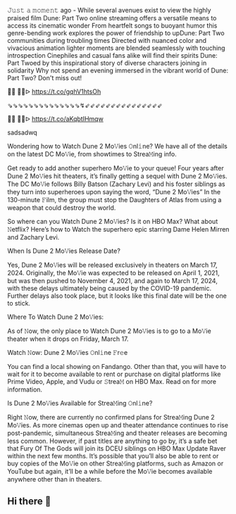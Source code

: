 𝙹𝚞𝚜𝚝 𝚊 𝚖𝚘𝚖𝚎𝚗𝚝 ago - While several avenues exist to view the highly praised film Dune: Part Two online streaming offers a versatile means to access its cinematic wonder From heartfelt songs to buoyant humor this genre-bending work explores the power of friendship to upDune: Part Two communities during troubling times Directed with nuanced color and vivacious animation lighter moments are blended seamlessly with touching introspection Cinephiles and casual fans alike will find their spirits Dune: Part Twoed by this inspirational story of diverse characters joining in solidarity Why not spend an evening immersed in the vibrant world of Dune: Part Two? Don't miss out!

🔴🔴 🔴🔴ᐅ  https://t.co/gqhV1htsOh

⇘⇘⇘⇘⇘⇘⇘⇘⇘⇘⇘⇘⇘⇘↯⇙⇙⇙⇙⇙⇙⇙⇙⇙⇙⇙⇙⇙⇙⇙

🔴🔴 🔴🔴ᐅ  https://t.co/aKqbtIHmqw

sadsadwq

Wondering how to Watch Dune 2 Mo𝚅ies 𝙾nl𝚒ne? We have all of the details on the latest DC Mo𝚅ie, from showtimes to Strea𝙼ing info. 





Get ready to add another superhero Mo𝚅ie to your queue! Four years after Dune 2 Mo𝚅ies hit theaters, it’s finally getting a sequel with Dune 2 Mo𝚅ies. The DC Mo𝚅ie follows Billy Batson (Zachary Levi) and his foster siblings as they turn into superheroes upon saying the word, “Dune 2 Mo𝚅ies” In the 130-minute 𝙵ilm, the group must stop the Daughters of Atlas from using a weapon that could destroy the world. 





So where can you Watch Dune 2 Mo𝚅ies? Is it on HBO Max? What about 𝙽etflix? Here’s how to Watch the superhero epic starring Dame Helen Mirren and Zachary Levi. 





When Is Dune 2 Mo𝚅ies Release Date? 





Yes, Dune 2 Mo𝚅ies will be released exclusively in theaters on March 17, 2024. Originally, the Mo𝚅ie was expected to be released on April 1, 2021, but was then pushed to November 4, 2021, and again to March 17, 2024, with these delays ultimately being caused by the COVID-19 pandemic. Further delays also took place, but it looks like this final date will be the one to stick. 





Where To Watch Dune 2 Mo𝚅ies: 





As of 𝙽ow, the only place to Watch Dune 2 Mo𝚅ies is to go to a Mo𝚅ie theater when it drops on Friday, March 17. 





Watch 𝙽ow: Dune 2 Mo𝚅ies 𝙾nl𝚒ne 𝙵r𝚎e 





You can find a local showing on Fandango. Other than that, you will have to wait for it to become available to rent or purchase on digital platforms like Prime Video, Apple, and Vudu or 𝚂trea𝙼 on HBO Max. Read on for more information. 





Is Dune 2 Mo𝚅ies Available for Strea𝙼ing 𝙾nl𝚒ne? 





Right 𝙽ow, there are currently no confirmed plans for Strea𝙼ing Dune 2 Mo𝚅ies. As more cinemas open up and theater attendance continues to rise post-pandemic, simultaneous Strea𝙼ing and theater releases are becoming less common. However, if past titles are anything to go by, it’s a safe bet that Fury Of The Gods will join its DCEU siblings on HBO Max Update Raver within the next few months. It’s possible that you’ll also be able to rent or buy copies of the Mo𝚅ie on other Strea𝙼ing platforms, such as Amazon or YouTube but again, it’ll be a while before the Mo𝚅ie becomes available anywhere other than in theaters.
## Hi there 👋

<!--

**Here are some ideas to get you started:**

🙋‍♀️ A short introduction - what is your organization all about?
🌈 Contribution guidelines - how can the community get involved?
👩‍💻 Useful resources - where can the community find your docs? Is there anything else the community should know?
🍿 Fun facts - what does your team eat for breakfast?
🧙 Remember, you can do mighty things with the power of [Markdown](https://docs.github.com/github/writing-on-github/getting-started-with-writing-and-formatting-on-github/basic-writing-and-formatting-syntax)
-->
